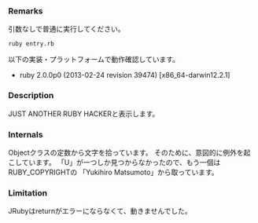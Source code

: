 ### Remarks

引数なしで普通に実行してください。

    ruby entry.rb

以下の実装・プラットフォームで動作確認しています。

* ruby 2.0.0p0 (2013-02-24 revision 39474) [x86\_64-darwin12.2.1]

### Description

JUST ANOTHER RUBY HACKERと表示します。

### Internals

Objectクラスの定数から文字を拾っています。
そのために、意図的に例外を起こしています。
「U」が一つしか見つからなかったので、もう一個はRUBY\_COPYRIGHTの
「Yukihiro Matsumoto」から取っています。

### Limitation

JRubyはreturnがエラーにならなくて、動きませんでした。
